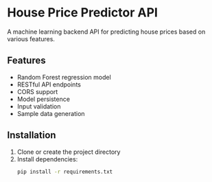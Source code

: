 # House Price Predictor API

A machine learning backend API for predicting house prices based on various features.

## Features

- Random Forest regression model
- RESTful API endpoints
- CORS support
- Model persistence
- Input validation
- Sample data generation

## Installation

1. Clone or create the project directory
2. Install dependencies:
   ```bash
   pip install -r requirements.txt
